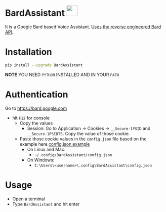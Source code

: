 # BardAssistant <img src="https://www.gstatic.com/lamda/images/favicon_v1_150160cddff7f294ce30.svg" width="35px" />

It is a Google Bard based Voice Assistant. [Uses the reverse engineered Bard API](https://github.com/acheong08/Bard).

# Installation

```sh
pip install --upgrade BardAssistant
```

**NOTE** YOU NEED `PYTHON` INSTALLED AND IN YOUR `PATH`

# Authentication

Go to https://bard.google.com

- hit `F12` for console
    - Copy the values
        - Session: Go to Application -> Cookies -> `__Secure-1PSID` and `__Secure-1PSIDTS`. Copy the value of those cookie.
    - Paste those cookie values in the `config.json` file based on the example here [config.json.example](https://github.com/DemonKingSwarn/BardAssistant/raw/master/config.json.example)
        - On Linux and Mac:
            - `~/.config/BardAssistant/config.json`
        - On Windows:
            - `C:\Users\<username>\.config\BardAssistant\config.json`

# Usage

- Open a terminal
- Type `BardAssistant` and hit enter
